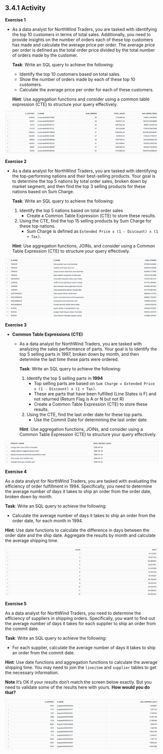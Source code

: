 ## 3.4.1 Activity 



**Exercise 1**

* As a data analyst for NorthWind Traders, you are tasked with identifying the top 10 customers in terms of total sales. Additionally, you need to provide insights on the number of orders each of these top customers has made and calculate the average price per order. The average price per order is defined as the total order price divided by the total number of orders made by the customer.

  

  **Task**: Write an SQL query to achieve the following:
  
  - Identify the top 10 customers based on total sales.
  - Show the number of orders made by each of these top 10 customers.
  - Calculate the average price per order for each of these customers.
  
  **Hint**: Use aggregation functions and consider using a common table expression (CTE) to structure your query effectively.

![image-20240703112731847](images/image-20240703112731847.png)

**Exercise 2**

* As a data analyst for NorthWind Traders, you are tasked with identifying the top-performing nations and their best-selling products. Your goal is to determine the top 5 nations by total order sales, broken down by market segment, and then find the top 3 selling products for these nations based on Sum Charge.
  
  **Task**: Write an SQL query to achieve the following:
  
  1. Identify the top 5 nations based on total order sales
     - Create a Common Table Expression (CTE) to store these results.
  2. Using the CTE, find the top 15 selling products by Sum Charge for these top nations.
     - Sum Charge is defined as `Extended Price x (1 - Discount) x (1 + Tax)`.
  
  **Hint**: Use aggregation functions, JOINs, and consider using a Common Table Expression (CTE) to structure your query effectively.

![image-20240703112412260](images/image-20240703112412260.png)



**Exercise 3**

* **Common Table Expressions (CTE)**
  * As a data analyst for NorthWind Traders, you are tasked with analyzing the sales performance of parts. Your goal is to identify the top 5 selling parts in 1997, broken down by month, and then determine the last time these parts were ordered.
    
    **Task**: Write an SQL query to achieve the following:
  
    1. Identify the top 5 selling parts in **1994**
       - Top selling parts are based on `Sum Charge = Extended Price x (1 - Discount) x (1 + Tax)`.
       - These are parts that have been fulfilled (Line States is F) and not returned (Return Flag is A or N but not R)
       - Create a Common Table Expression (CTE) to store these results.
    2. Using the CTE, find the last order date for these top parts.
       - Use the Commit Date for determining the last order date.
    
    **Hint**: Use aggregation functions, JOINs, and consider using a Common Table Expression (CTE) to structure your query effectively.

![image-20240703113723457](images/image-20240703113723457.png)



**Exercise 4**

As a data analyst for NorthWind Traders, you are tasked with evaluating the efficiency of order fulfillment in 1994. Specifically, you need to determine the average number of days it takes to ship an order from the order date, broken down by month.

**Task**: Write an SQL query to achieve the following:

- Calculate the average number of days it takes to ship an order from the order date, for each month in 1994.

**Hint**: Use date functions to calculate the difference in days between the order date and the ship date. Aggregate the results by month and calculate the average shipping time.

![image-20240703114044990](images/image-20240703114044990.png)

**Exercise 5**

As a data analyst for NorthWind Traders, you need to determine the efficiency of suppliers in shipping orders. Specifically, you want to find out the average number of days it takes for each supplier to ship an order from the commit date.

**Task**: Write an SQL query to achieve the following:

- For each supplier, calculate the average number of days it takes to ship an order from the commit date.

**Hint**: Use date functions and aggregation functions to calculate the average shipping time. You may need to join the `lineitem` and `supplier` tables to get the necessary information.

**Note** It’s OK if your results don’t match the screen below exactly. But you need to validate some of the results here with yours. **How would you do that?**

![image-20240703114316292](images/image-20240703114316292.png)

